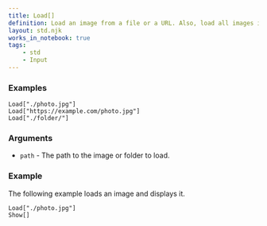 ```yaml
---
title: Load[]
definition: Load an image from a file or a URL. Also, load all images in a folder.
layout: std.njk
works_in_notebook: true
tags:
    - std
    - Input
---
```


### Examples

```
Load["./photo.jpg"]
Load["https://example.com/photo.jpg"]
Load["./folder/"]
```

### Arguments

- `path` - The path to the image or folder to load.

### Example

The following example loads an image and displays it.

```
Load["./photo.jpg"]
Show[]
```
